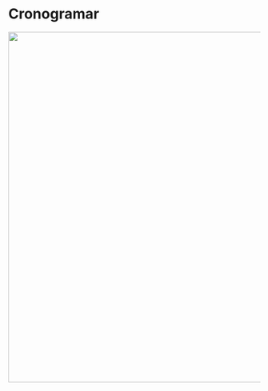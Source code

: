 # Cronogramar
<div align="center">
<img src="https://github.com/Allan-Souza13/Cronogramar/README.png" width="700px" />
</div>
